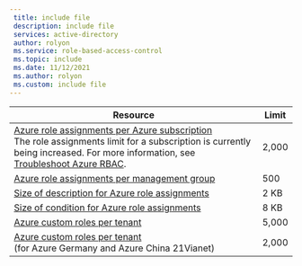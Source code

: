 ```yaml
---
 title: include file
 description: include file
 services: active-directory
 author: rolyon
 ms.service: role-based-access-control
 ms.topic: include
 ms.date: 11/12/2021
 ms.author: rolyon
 ms.custom: include file
---
```


| Resource | Limit |
| --- | --- |
| [Azure role assignments per Azure subscription](../../articles/role-based-access-control/overview.md)<br/>The role assignments limit for a subscription is currently being increased. For more information, see [Troubleshoot Azure RBAC](../../articles/role-based-access-control/troubleshooting.md#azure-role-assignments-limit). | 2,000 |
| [Azure role assignments per management group](../../articles/role-based-access-control/overview.md) | 500 |
| [Size of description for Azure role assignments](../../articles/role-based-access-control/conditions-faq.md) | 2 KB |
| [Size of condition for Azure role assignments](../../articles/role-based-access-control/conditions-overview.md) | 8 KB |
| [Azure custom roles per tenant](../../articles/role-based-access-control/custom-roles.md) | 5,000 |
| [Azure custom roles per tenant](../../articles/role-based-access-control/custom-roles.md)<br/>(for Azure Germany and Azure China 21Vianet) | 2,000 |
